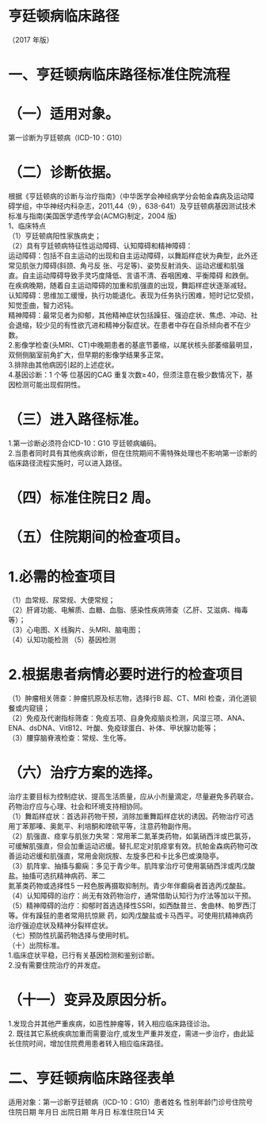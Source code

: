 # 亨廷顿病临床路径  
（2017 年版）  
# 一、亨廷顿病临床路径标准住院流程  
# （一）适用对象。  
第一诊断为亨廷顿病（ICD-10：G10）  
# （二）诊断依据。  
根据《亨廷顿病的诊断与治疗指南》（中华医学会神经病学分会帕金森病及运动障碍学组，中华神经内科杂志，2011,44（9），638-641）及亨廷顿病基因测试技术标准与指南(美国医学遗传学会(ACMG)制定，2004 版)  
1、临床特点  
（1）亨廷顿病阳性家族病史；  
（2）具有亨廷顿病特征性运动障碍、认知障碍和精神障碍：  
运动障碍：包括不自主运动的出现和自主运动障碍，以舞蹈样症状为典型，此外还常见肌张力障碍(斜颈、角弓反 张、弓足等)、姿势反射消失、运动迟缓和肌强直。自主运动障碍导致手灵巧度降低、言语不清、吞咽困难、平衡障碍 和跌倒。在疾病晚期，随着自主运动障碍的加重和肌强直的出现，舞蹈样症状逐渐减轻。  
认知障碍：思维加工缓慢，执行功能退化。表现为任务执行困难，短时记忆受损，知觉歪曲，智力迟钝。  
精神障碍：最常见者为抑郁，其他精神症状包括躁狂、强迫症状、焦虑、冲动、社会退缩，较少见的有性欲亢进和精神分裂症状。在患者中存在自杀倾向者不在少数。  
2.影像学检查(头MRI、CT)中晚期患者的基底节萎缩，以尾状核头部萎缩最明显，双侧侧脑室前角扩大，但早期的影像学结果多正常。  
3.排除由其他病因引起的上述症状。  
4.基因诊断：1 个等 位基因的CAG 重复次数$\geqslant\!40$，但须注意在极少数情况下，基因检测可能出现假阴性。  
# （三）进入路径标准。  
1.第一诊断必须符合ICD-10：G10 亨廷顿病编码。  
2.当患者同时具有其他疾病诊断，但在住院期间不需特殊处理也不影响第一诊断的临床路径流程实施时，可以进入路径。  
# （四）标准住院日2 周。  
# （五）住院期间的检查项目。  
# 1.必需的检查项目  
（1）血常规、尿常规、大便常规；  
（2）肝肾功能、电解质、血糖、血脂、感染性疾病筛查（乙肝、艾滋病、梅毒等）；  
（3）心电图、X 线胸片、头MRI、脑电图；  
（4）认知功能检测 （5）基因检测  
# 2.根据患者病情必要时进行的检查项目  
（1）肿瘤相关筛查：肿瘤抗原及标志物，选择行B 超、CT、MRI 检查，消化道钡餐或内窥镜；  
（2）免疫及代谢指标筛查：免疫五项、自身免疫脑炎检测，风湿三项、ANA、ENA、dsDNA、VitB12、叶酸、免疫球蛋白、补体、甲状腺功能等；  
（3）腰穿脑脊液检查：常规、生化等。  
# （六）治疗方案的选择。  
治疗主要目标为控制症状、提高生活质量，应从小剂量滴定，尽量避免多药联合。药物治疗应与心理、社会和环境支持相协同。  
（1）舞蹈样症状：首选非药物干预，消除加重舞蹈样症状的诱因。药物治疗可选用丁苯那嗪、奥氮平、利培酮和喹硫平等，注意药物副作用。  
（2）肌强直、痉挛与肌张力失常：常用苯二氮革类药物，如氯硝西泮或巴氯芬，可缓解肌强直，但会加重运动迟缓。替扎尼定对肌痉挛有效。抗帕金森病药物可改善运动迟缓和肌强直，常用金刚烷胺、左旋多巴和卡比多巴或溴隐亭。  
（3）肌阵挛、抽搐与癫痫：多见于青少年。肌阵挛治疗可使用氯硝西泮或丙戊酸盐。抽搐可选抗精神病药、苯二  
氮革类药物或选择性5 一羟色胺再摄取抑制剂。青少年伴癫痫者首选丙戊酸盐。  
（4）认知障碍的治疗：尚无有效药物治疗，通常借助认知行为疗法等加以干预。  
（5）精神障碍的治疗：抑郁时首选选择性SSRI，如西酞普兰、舍曲林、帕罗西汀等。伴有躁狂的患者常用抗惊厥 药，如丙戊酸盐或卡马西平。可使用抗精神病药治疗强迫症状及精神分裂样症状。  
（七）预防性抗菌药物选择与使用时机。  
（十）出院标准。  
1.临床症状平稳，已行有关基因检测和鉴别诊断。  
2.没有需要住院治疗的并发症。  
# （十一）变异及原因分析。  
1.发现合并其他严重疾病，如恶性肿瘤等，转入相应临床路径诊治。  
2. 既往其它系统疾病加重而需要治疗,或发生严重并发症，需进一步治疗，由此延长住院时间，增加住院费用患者转入相应临床路径。  
# 二、亨廷顿病临床路径表单  
适用对象：第一诊断亨廷顿病（ICD-10：G10）患者姓名  性别年龄门诊号住院号  
住院日期  年月日   出院日期  年月日  标准住院日14 天  
